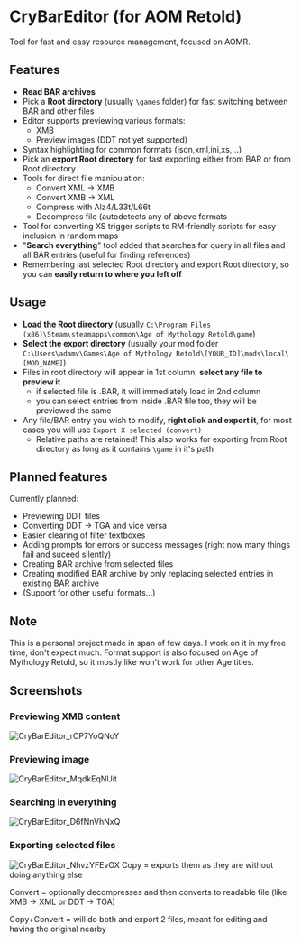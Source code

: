 # CryBarEditor (for AOM Retold)
Tool for fast and easy resource management, focused on AOMR.

## Features
- **Read BAR archives**
- Pick a **Root directory** (usually `\games` folder) for fast switching between BAR and other files
- Editor supports previewing various formats:
  - XMB
  - Preview images (DDT not yet supported)
- Syntax highlighting for common formats (json,xml,ini,xs,...)
- Pick an **export Root directory** for fast exporting either from BAR or from Root directory
- Tools for direct file manipulation:
  - Convert XML -> XMB
  - Convert XMB -> XML
  - Compress with Alz4/L33t/L66t
  - Decompress file (autodetects any of above formats
- Tool for converting XS trigger scripts to RM-friendly scripts for easy inclusion in random maps
- "**Search everything**" tool added that searches for query in all files and all BAR entries (useful for finding references)
- Remembering last selected Root directory and export Root directory, so you can **easily return to where you left off**

## Usage
- **Load the Root directory** (usually `C:\Program Files (x86)\Steam\steamapps\common\Age of Mythology Retold\game`)
- **Select the export directory** (usually your mod folder `C:\Users\adamv\Games\Age of Mythology Retold\[YOUR_ID]\mods\local\[MOD_NAME]`)
- Files in root directory will appear in 1st column, **select any file to preview it**
  - if selected file is .BAR, it will immediately load in 2nd column
  - you can select entries from inside .BAR file too, they will be previewed the same
- Any file/BAR entry you wish to modify, **right click and export it**, for most cases you will use `Export X selected (convert)`
  - Relative paths are retained! This also works for exporting from Root directory as long as it contains `\game` in it's path
   
## Planned features
Currently planned:
- Previewing DDT files
- Converting DDT -> TGA and vice versa
- Easier clearing of filter textboxes
- Adding prompts for errors or success messages (right now many things fail and suceed silently)
- Creating BAR archive from selected files
- Creating modified BAR archive by only replacing selected entries in existing BAR archive
- (Support for other useful formats...)

## Note
This is a personal project made in span of few days. I work on it in my free time, don't expect much.
Format support is also focused on Age of Mythology Retold, so it mostly like won't work for other Age titles.

## Screenshots
### Previewing XMB content
![CryBarEditor_rCP7YoQNoY](https://github.com/user-attachments/assets/1af49461-0d1d-41ab-a82e-4f70dbdb58f7)
### Previewing image
![CryBarEditor_MqdkEqNUit](https://github.com/user-attachments/assets/da732a48-cc53-4911-9ed1-5ab6b4ef23e8)
### Searching in everything
![CryBarEditor_D6fNnVhNxQ](https://github.com/user-attachments/assets/9725302b-0eb2-4710-bcfe-bf5593411c0c)
### Exporting selected files
![CryBarEditor_NhvzYFEvOX](https://github.com/user-attachments/assets/e8deca7e-f652-4d41-b388-e20e870ccd9e)
Copy = exports them as they are without doing anything else

Convert = optionally decompresses and then converts to readable file (like XMB -> XML or DDT -> TGA)

Copy+Convert = will do both and export 2 files, meant for editing and having the original nearby

